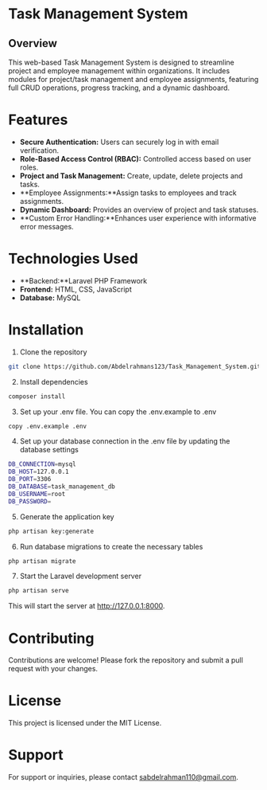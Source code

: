 # Task Management System
## Overview
This web-based Task Management System is designed to streamline project and employee management within organizations. It includes modules for project/task management and employee assignments, featuring full CRUD operations, progress tracking, and a dynamic dashboard.
# Features 
- **Secure Authentication:** Users can securely log in with email verification.
- **Role-Based Access Control (RBAC):** Controlled access based on user roles.
- **Project and Task Management:** Create, update, delete projects and tasks.
- **Employee Assignments:**Assign tasks to employees and track assignments.
- **Dynamic Dashboard:** Provides an overview of project and task statuses.
- **Custom Error Handling:**Enhances user experience with informative error messages.
# Technologies Used
- **Backend:**Laravel PHP Framework
- **Frontend:** HTML, CSS, JavaScript
- **Database:** MySQL
# Installation
1. Clone the repository
```bash
git clone https://github.com/Abdelrahmans123/Task_Management_System.git
```
2. Install dependencies
```bash
composer install
```
3. Set up your .env file. You can copy the .env.example to .env
```bash
copy .env.example .env
```
4. Set up your database connection in the .env file by updating the database settings
```bash
DB_CONNECTION=mysql
DB_HOST=127.0.0.1
DB_PORT=3306
DB_DATABASE=task_management_db
DB_USERNAME=root
DB_PASSWORD=
```
5. Generate the application key
```bash
php artisan key:generate
```
6. Run database migrations to create the necessary tables
```bash
php artisan migrate
```
7. Start the Laravel development server
```bash
php artisan serve
```
This will start the server at http://127.0.0.1:8000.
# Contributing
Contributions are welcome! Please fork the repository and submit a pull request with your changes.
# License
This project is licensed under the MIT License.
# Support
For support or inquiries, please contact [sabdelrahman110@gmail.com](mailto:sabdelrahman110@gmail.com).
 

